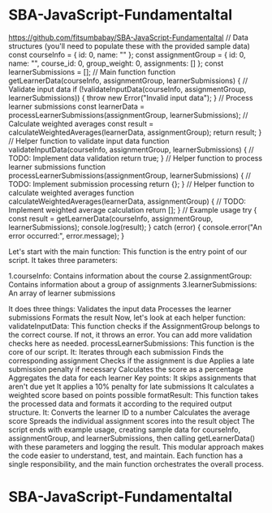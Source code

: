 # SBA-JavaScript-Fundamentaltal

https://github.com/fitsumbabay/SBA-JavaScript-Fundamentaltal
// Data structures (you'll need to populate these with the provided sample data)
const courseInfo = {
  id: 0,
  name: ""
};
const assignmentGroup = {
  id: 0,
  name: "",
  course_id: 0,
  group_weight: 0,
  assignments: []
};
const learnerSubmissions = [];
// Main function
function getLearnerData(courseInfo, assignmentGroup, learnerSubmissions) {
  // Validate input data
  if (!validateInputData(courseInfo, assignmentGroup, learnerSubmissions)) {
    throw new Error("Invalid input data");
  }
  // Process learner submissions
  const learnerData = processLearnerSubmissions(assignmentGroup, learnerSubmissions);
  // Calculate weighted averages
  const result = calculateWeightedAverages(learnerData, assignmentGroup);
  return result;
}
// Helper function to validate input data
function validateInputData(courseInfo, assignmentGroup, learnerSubmissions) {
  // TODO: Implement data validation
  return true;
}
// Helper function to process learner submissions
function processLearnerSubmissions(assignmentGroup, learnerSubmissions) {
  // TODO: Implement submission processing
  return {};
}
// Helper function to calculate weighted averages
function calculateWeightedAverages(learnerData, assignmentGroup) {
  // TODO: Implement weighted average calculation
  return [];
}
// Example usage
try {
  const result = getLearnerData(courseInfo, assignmentGroup, learnerSubmissions);
  console.log(result);
} catch (error) {
  console.error("An error occurred:", error.message);
}

Let's start with the main function:
This function is the entry point of our script. It takes three parameters:

1.courseInfo: Contains information about the course
2.assignmentGroup: Contains information about a group of assignments
3.learnerSubmissions: An array of learner submissions

It does three things:
Validates the input data
Processes the learner submissions
Formats the result
Now, let's look at each helper function:
validateInputData:
This function checks if the AssignmentGroup belongs to the correct course. If not, it throws an error. You can add more validation checks here as needed.
processLearnerSubmissions:
This function is the core of our script. It:
Iterates through each submission
Finds the corresponding assignment
Checks if the assignment is due
Applies a late submission penalty if necessary
Calculates the score as a percentage
Aggregates the data for each learner
Key points:
It skips assignments that aren't due yet
It applies a 10% penalty for late submissions
It calculates a weighted score based on points possible
formatResult:
This function takes the processed data and formats it according to the required output structure. It:
Converts the learner ID to a number
Calculates the average score
Spreads the individual assignment scores into the result object
The script ends with example usage, creating sample data for courseInfo, assignmentGroup, and learnerSubmissions, then calling getLearnerData() with these parameters and logging the result.
This modular approach makes the code easier to understand, test, and maintain. Each function has a single responsibility, and the main function orchestrates the overall process.
# SBA-JavaScript-Fundamentaltal
